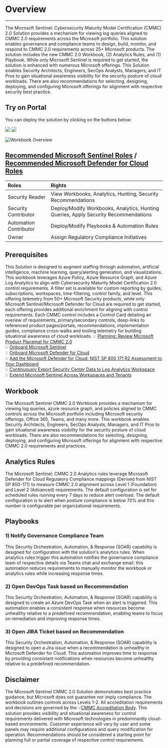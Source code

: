# Overview
---
The Microsoft Sentinel: Cybersecurity Maturity Model Certification (CMMC) 2.0 Solution provides a mechanism for viewing log queries aligned to CMMC 2.0 requirements across the Microsoft portfolio. This solution enables governance and compliance teams to design, build, monitor, and respond to CMMC 2.0 requirements across 25+ Microsoft products. The solution includes the new CMMC 2.0 Workbook, (2) Analytics Rules, and (1) Playbook. While only Microsoft Sentinel is required to get started, the solution is enhanced with numerous Microsoft offerings. This Solution enables Security Architects, Engineers, SecOps Analysts, Managers, and IT Pros to gain situational awareness visibility for the security posture of cloud workloads. There are also recommendations for selecting, designing, deploying, and configuring Microsoft offerings for alignment with respective security best practice. 

## Try on Portal
You can deploy the solution by clicking on the buttons below:

<a href="https://portal.azure.com/#create/Microsoft.Template/uri/https%3A%2F%2Fraw.githubusercontent.com%2FAzure%2FAzure-Sentinel%2Fmaster%2FSolutions%2FCybersecurityMaturityModelCertification(CMMC)2.0%2FPackage%2FmainTemplate.json" target="_blank"><img src="https://aka.ms/deploytoazurebutton"/></a>
<a href="https://portal.azure.us/#create/Microsoft.Template/uri/https%3A%2F%2Fraw.githubusercontent.com%2FAzure%2FAzure-Sentinel%2Fmaster%2FSolutions%2FCybersecurityMaturityModelCertification(CMMC)2.0%2FPackage%2FmainTemplate.json" target="_blank"><img src="https://aka.ms/deploytoazuregovbutton"/></a>

![Workbook Overview](https://github.com/Azure/Azure-Sentinel/blob/master/Solutions/CybersecurityMaturityModelCertification(CMMC)2.0/Workbooks/Images/CybersecurityMaturityModelCertification(CMMC)Black1.png?raw=true)

## [Recommended Microsoft Sentinel Roles](https://docs.microsoft.com/azure/sentinel/roles) / [Recommended Microsoft Defender for Cloud Roles](https://docs.microsoft.com/azure/defender-for-cloud/permissions#roles-and-allowed-actions)
| <strong> Roles </strong> | <strong> Rights </strong> | 
|:--|:--|
|Security Reader | View Workbooks, Analytics, Hunting, Security Recommendations |
|Security Contributor| Deploy/Modify Workbooks, Analytics, Hunting Queries, Apply Security Recommendations |
|Automation Contributor| Deploy/Modify Playbooks & Automation Rules |
|Owner| Assign Regulatory Compliance Initiatives|

## Prerequisites
This Solution is designed to augment staffing through automation, artificial intelligence, machine learning, query/alerting generation, and visualizations. This workbook leverages Azure Policy, Azure Resource Graph, and Azure Log Analytics to align with Cybersecurity Maturity Model Certification 2.0 control requirements. A filter set is available for custom reporting by guides, subscriptions, workspaces, time-filtering, control family, and level. This offering telemetry from 50+ Microsoft Security products, while only Microsoft Sentinel/Microsoft Defender for Cloud are required to get started, each offering provides additional enrichment for aligning with control requirements. Each CMMC control includes a Control Card detailing an overiew of requirements, primary/secondary controls, deep-links to referenced product pages/portals, recommendations, implementation guides, compliance cross-walks and tooling telemetry for building situational awareness of cloud workloads. 
💡 [Planning: Review Microsoft Product Placemat for CMMC 2.0](https://aka.ms/cmmc/productplacemat)<br>
💡 [Onboard Microsoft Sentinel](https://docs.microsoft.com/azure/sentinel/quickstart-onboard)<br>
💡 [Onboard Microsoft Defender for Cloud](https://docs.microsoft.com/azure/security-center/security-center-get-started)<br>
💡 [Add the Microsoft Defender for Cloud: NIST SP 800 171 R2 Assessment to Your Dashboard](https://docs.microsoft.com/azure/security-center/update-regulatory-compliance-packages#add-a-regulatory-standard-to-your-dashboard)<br>
💡 [Continuously Export Security Center Data to Log Analytics Workspace](https://docs.microsoft.com/azure/security-center/continuous-export)<br>
💡 [Extend Microsoft Sentinel Across Workspaces and Tenants](https://docs.microsoft.com/azure/sentinel/extend-sentinel-across-workspaces-tenants)<br>

## Workbook
The Microsoft Sentinel CMMC 2.0 Workbook provides a mechanism for viewing log queries, azure resource graph, and policies aligned to CMMC controls across the Microsoft portfolio including Microsoft security offerings, Office 365, Teams, and many more. This workbook enables Security Architects, Engineers, SecOps Analysts, Managers, and IT Pros to gain situational awareness visibility for the security posture of cloud workloads. There are also recommendations for selecting, designing, deploying, and configuring Microsoft offerings for alignment with respective CMMC 2.0 requirements and practices.

## Analytics Rules
The Microsoft Sentinel: CMMC 2.0 Analytics rules leverage Microsoft Defender for Cloud Regulatory Compliance mappings (Derived from NIST SP 800-171) to measure CMMC 2.0 alignment across Level 1 (Foundation) and Level 2 (Advanced) requirements. The default configuration is set for scheduled rules running every 7 days to reduce alert overload. The default configuration is to alert when posture compliance is below 70% and this number is configurable per organizational requirements. 

## Playbooks
### 1) Notify Governance Compliance Team
This Security Orchestration, Automation, & Response (SOAR) capability is designed for configuration with the solution's analytics rules. When analytics rules trigger this automation notifies the governance compliance team of respective details via Teams chat and exchange email. this automation reduces requirements to manually monitor the workbook or analytics rules while increasing response times.<br>
### 2) Open DevOps Task based on Recommendation
This Security Orchestration, Automation, & Response (SOAR) capability is designed to create an Azure DevOps Task when an alert is triggered. This automation enables a consistent response when resources become unhealthy relative to a predefined recommendation, enabling teams to focus on remediation and improving response times.
### 3) Open JIRA Ticket based on Recommendation
This Security Orchestration, Automation, & Response (SOAR) capability is designed to open a Jira issue when a recommendation is unhealthy in Microsoft Defender for Cloud. This automation improves time to response by providing consistant notifications when resources become unhealthy relative to a predefined recommendation.

## Disclaimer
The Microsoft Sentinel CMMC 2.0 Solution demonstrates best practice guidance, but Microsoft does not guarantee nor imply compliance. The workbook outlines controls across Levels 1-2. All accreditation requirements and decisions are governed by the 💡[CMMC Accreditation Body](https://www.cmmcab.org/c3pao-lp). This solution provides visibility and situational awareness for control requirements delivered with Microsoft technologies in predominantly cloud-based environments. Customer experience will vary by user and some panels may require additional configurations and query modification for operation. Recommendations should be considered a starting point for planning full or partial coverage of respective control requirements. 